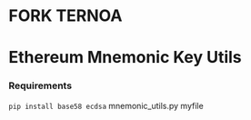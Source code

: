 # FORK TERNOA
Ethereum Mnemonic Key Utils
================================
### Requirements

`pip install base58 ecdsa`
 mnemonic_utils.py myfile


